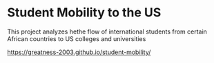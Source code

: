 # Student Mobility to the US
This project analyzes hethe flow of international students from certain African countries to US colleges and universities

https://greatness-2003.github.io/student-mobility/
